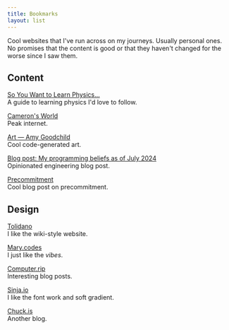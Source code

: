 ```yaml
---
title: Bookmarks
layout: list
---
```


Cool websites that I've run across on my journeys. Usually personal ones. No promises that the content is good or that they haven't changed for the worse since I saw them.

## Content

[So You Want to Learn Physics…](https://www.susanrigetti.com/physics)\
A guide to learning physics I'd love to follow.

[Cameron's World](https://www.cameronsworld.net/)\
Peak internet.

[Art — Amy Goodchild](https://www.amygoodchild.com/art)\
Cool code-generated art.

[Blog post: My programming beliefs as of July 2024](https://evanhahn.com/programming-beliefs-as-of-july-2024/)\
Opinionated engineering blog post.

[Precommitment](https://effectiviology.com/precommitment/)\
Cool blog post on precommitment.

## Design

[Tolidano](https://www.tolidano.com/)\
I like the wiki-style website.

[Mary.codes](https://mary.codes)\
I just like the _vibes_.

[Computer.rip](https://computer.rip/)\
Interesting blog posts.

[Sinja.io](https://sinja.io/)\
I like the font work and soft gradient.

[Chuck.is](https://chuck.is/)\
Another blog.